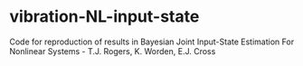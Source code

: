 # vibration-NL-input-state
Code for reproduction of results in Bayesian Joint Input-State Estimation For Nonlinear Systems - T.J. Rogers, K. Worden, E.J. Cross
